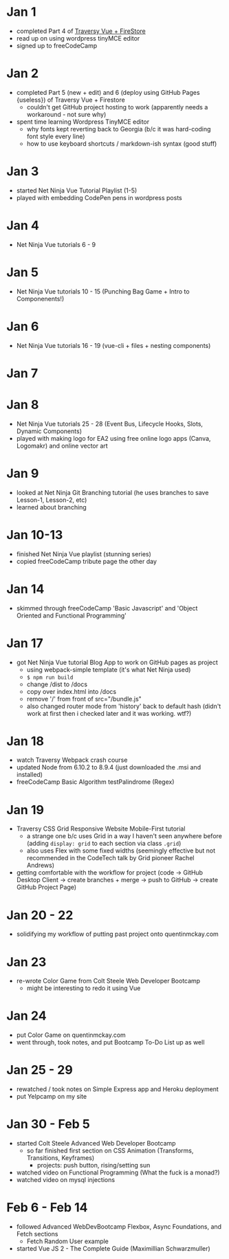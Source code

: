 # Jan 1

- completed Part 4 of [Traversy Vue + FireStore](https://www.youtube.com/watch?v=cjEzK4me1k8)
- read up on using wordpress tinyMCE editor
- signed up to freeCodeCamp

# Jan 2

- completed Part 5 (new + edit) and 6 (deploy using GitHub Pages {useless}) of Traversy Vue + Firestore
  - couldn't get GitHub project hosting to work (apparently needs a workaround - not sure why)
- spent time learning Wordpress TinyMCE editor
  - why fonts kept reverting back to Georgia (b/c it was hard-coding font style every line)
  - how to use keyboard shortcuts / markdown-ish syntax (good stuff)

# Jan 3

- started Net Ninja Vue Tutorial Playlist (1-5)
- played with embedding CodePen pens in wordpress posts

# Jan 4

- Net Ninja Vue tutorials 6 - 9

# Jan 5

- Net Ninja Vue tutorials 10 - 15 (Punching Bag Game + Intro to Componenents!)

# Jan 6

- Net Ninja Vue tutorials 16 - 19 (vue-cli + files + nesting components)

# Jan 7

# Jan 8

- Net Ninja Vue tutorials 25 - 28 (Event Bus, Lifecycle Hooks, Slots, Dynamic Components)
- played with making logo for EA2 using free online logo apps (Canva, Logomakr) and online vector art

# Jan 9

- looked at Net Ninja Git Branching tutorial (he uses branches to save Lesson-1, Lesson-2, etc)
- learned about branching 

# Jan 10-13

- finished Net Ninja Vue playlist (stunning series)
- copied freeCodeCamp tribute page the other day

# Jan 14

- skimmed through freeCodeCamp 'Basic Javascript' and 'Object Oriented and Functional Programming'

# Jan 17

- got Net Ninja Vue tutorial Blog App to work on GitHub pages as project
  - using webpack-simple template (it's what Net Ninja used)
  - `$ npm run build`
  - change /dist to /docs
  - copy over index.html into /docs
  - remove '/' from front of src="/bundle.js"
  - also changed router mode from 'history' back to default hash (didn't work at first then i checked later and it was working. wtf?)
    

# Jan 18

- watch Traversy Webpack crash course
- updated Node from 6.10.2 to 8.9.4 (just downloaded the .msi and installed)
- freeCodeCamp Basic Algorithm testPalindrome (Regex)

# Jan 19

- Traversy CSS Grid Responsive Website Mobile-First tutorial
  - a strange one b/c uses Grid in a way I haven't seen anywhere before (adding `display: grid` to each section via class `.grid`)
  - also uses Flex with some fixed widths (seemingly effective but not recommended in the CodeTech talk by Grid pioneer Rachel Andrews)
- getting comfortable with the workflow for project (code -> GitHub Desktop Client -> create branches + merge -> push to GitHub -> create GitHub Project Page)

# Jan 20 - 22

- solidifying my workflow of putting past project onto quentinmckay.com

# Jan 23

- re-wrote Color Game from Colt Steele Web Developer Bootcamp
  - might be interesting to redo it using Vue
  
# Jan 24

- put Color Game on quentinmckay.com
- went through, took notes, and put Bootcamp To-Do List up as well

# Jan 25 - 29

- rewatched / took notes on Simple Express app and Heroku deployment
- put Yelpcamp on my site

# Jan 30 - Feb 5

- started Colt Steele Advanced Web Developer Bootcamp
  - so far finished first section on CSS Animation (Transforms, Transitions, Keyframes)
    - projects: push button, rising/setting sun
- watched video on Functional Programming (What the fuck is a monad?)
- watched video on mysql injections

# Feb 6 - Feb 14
- followed Advanced WebDevBootcamp Flexbox, Async Foundations, and Fetch sections
  - Fetch Random User example
- started Vue JS 2 - The Complete Guide (Maximillian Schwarzmuller)

